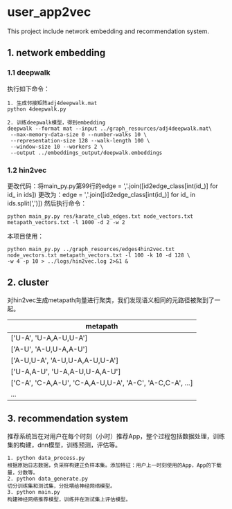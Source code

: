 # user_app2vec
This project include network embedding and recommendation system.
## 1. network embedding
### 1.1 deepwalk
执行如下命令：
```
1. 生成邻接矩阵adj4deepwalk.mat
python 4deepwalk.py

2. 训练deepwalk模型，得到embedding
deepwalk --format mat --input ../graph_resources/adj4deepwalk.mat\
 --max-memory-data-size 0 --number-walks 10 \
 --representation-size 128 --walk-length 100 \
 --window-size 10 --workers 2 \
 --output ../embeddings_output/deepwalk.embeddings
```

### 1.2 hin2vec
更改代码：将main_py.py第99行的edge = ','.join([id2edge_class[int(id_)] for id_ in ids])
更改为：edge = ','.join([id2edge_class[int(id_)] for id_ in ids.split(',')])
然后执行命令：
```
python main_py.py res/karate_club_edges.txt node_vectors.txt metapath_vectors.txt -l 1000 -d 2 -w 2  
```  
本项目使用：
```
python main_py.py ../graph_resources/edges4hin2vec.txt node_vectors.txt metapath_vectors.txt -l 100 -k 10 -d 128 \
-w 4 -p 10 > ../logs/hin2vec.log 2>&1 &
```

## 2. cluster
对hin2vec生成metapath向量进行聚类，我们发现语义相同的元路径被聚到了一起。

| metapath |
| ------ |
| ['U-A', 'U-A,A-U,U-A'] | 
| ['A-U', 'A-U,U-A,A-U'] |
| ['A-U,U-A', 'A-U,U-A,A-U,U-A'] |
| ['U-A,A-U', 'U-A,A-U,U-A,A-U'] |
| ['C-A', 'C-A,A-U', 'C-A,A-U,U-A', 'A-C', 'A-C,C-A', ...] |
| ... |

## 3. recommendation system
推荐系统旨在对用户在每个时刻（小时）推荐App，整个过程包括数据处理，训练集的构建，dnn模型，训练预测，评估等。
``` 
1. python data_process.py
根据原始日志数据，负采样构建正负样本集。添加特征：用户上一时刻使用的App，App的下载量，分数等。
2. python data_generate.py
切分训练集和测试集，分批喂给神经网络模型。
3. python main.py
构建神经网络推荐模型，训练并在测试集上评估模型。
```